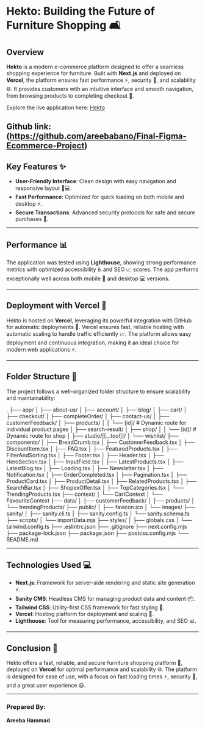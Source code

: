 # Hekto: Building the Future of Furniture Shopping 🛋️

## Overview
**Hekto** is a modern e-commerce platform designed to offer a seamless shopping experience for furniture. Built with **Next.js** and deployed on **Vercel**, the platform ensures fast performance ⚡, security 🔐, and scalability 🌐. It provides customers with an intuitive interface and smooth navigation, from browsing products to completing checkout 🛒.

Explore the live application here: [Hekto](https://final-figma-ecommerce-project-mxky.vercel.app/)

Github link:    (https://github.com/areebabano/Final-Figma-Ecommerce-Project)
---

## Key Features ✨
- **User-Friendly Interface**: Clean design with easy navigation and responsive layout 📱💻.
- **Fast Performance**: Optimized for quick loading on both mobile and desktop ⚡.
- **Secure Transactions**: Advanced security protocols for safe and secure purchases 🔐.

---

## Performance 📊
The application was tested using **Lighthouse**, showing strong performance metrics with optimized accessibility ♿ and SEO 📈 scores. The app performs exceptionally well across both mobile 📱 and desktop 💻 versions.

---

## Deployment with Vercel 🚀
Hekto is hosted on **Vercel**, leveraging its powerful integration with GitHub for automatic deployments 🔄. Vercel ensures fast, reliable hosting with automatic scaling to handle traffic efficiently 📈. The platform allows easy deployment and continuous integration, making it an ideal choice for modern web applications ⚡.

---

## Folder Structure 📂

The project follows a well-organized folder structure to ensure scalability and maintainability:

.
├── app/
│   ├── about-us/
│   ├── account/
│   ├── blog/
│   ├── cart/
│   ├── checkout/
│   ├── completeOrder/
│   ├── contact-us/
│   ├── customerFeedback/
│   ├── products/
│   │   └── [id]/           # Dynamic route for individual product pages
│   ├── search-result/
│   ├── shop/
│   │   └── [id]/           # Dynamic route for shop
│   ├── studio/[[...tool]]/
│   └── wishlist/
├── components/
│   ├── BreadCrumb.tsx
│   ├── CustomerFeedback.tsx
│   ├── DiscountItem.tsx
│   ├── FAQ.tsx
│   ├── FeaturedProducts.tsx
│   ├── FilterAndSorting.tsx
│   ├── Footer.tsx
│   ├── Header.tsx
│   ├── HeroSection.tsx
│   ├── InputField.tsx
│   ├── LatestProducts.tsx
│   ├── LatestBlog.tsx
│   ├── Loading.tsx
│   ├── Newsletter.tsx
│   ├── Notification.tsx
│   ├── OrderCompleted.tsx
│   ├── Pagination.tsx
│   ├── ProductCard.tsx
│   ├── ProductDetail.tsx
│   ├── RelatedProducts.tsx
│   ├── SearchBar.tsx
│   ├── ShopexOffer.tsx
│   ├── TopCategories.tsx
│   └── TrendingProducts.tsx
├── context/
│   └── CartContext
│   └── FavouriteContext
├── data/
│   ├── customerFeedback/
│   ├── products/
│   └── trendingProducts/
├── public/
│   ├── favicon.ico
│   └── images/
├── sanity/
│   ├── sanity.cli.ts
│   ├── sanity.config.ts
│   └── sanity.schema.ts
├── scripts/
│   └── importData.mjs
├── styles/
│   ├── globals.css
│   └── tailwind.config.ts
├── .eslintrc.json
├── .gitignore
├── next.config.mjs
├── package-lock.json
├── package.json
├── postcss.config.mjs
└── README.md

---

## Technologies Used 💻
- **Next.js**: Framework for server-side rendering and static site generation ⚡.
- **Sanity CMS**: Headless CMS for managing product data and content 📦.
- **Tailwind CSS**: Utility-first CSS framework for fast styling 🎨.
- **Vercel**: Hosting platform for deployment and scaling 🚀.
- **Lighthouse**: Tool for measuring performance, accessibility, and SEO 📊.

---

## Conclusion 🎉
Hekto offers a fast, reliable, and secure furniture shopping platform 🛒, deployed on **Vercel** for optimal performance and scalability 🌐. The platform is designed for ease of use, with a focus on fast loading times ⚡, security 🔐, and a great user experience 😃.

---

### Prepared By:
**Areeba Hammad**
